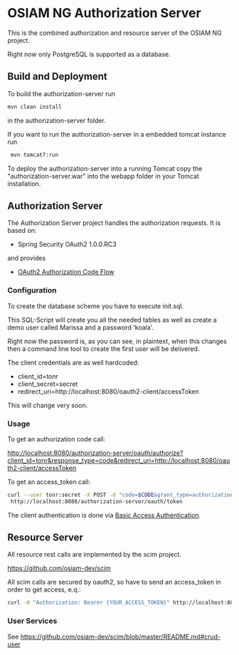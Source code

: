 # OSIAM NG Authorization Server

This is the combined authorization and resource server of the OSIAM NG project.

Right now only PostgreSQL is supported as a database.

## Build and Deployment

To build the authorization-server run
```sh
mvn clean install
```

in the authorization-server folder.

If you want to run the authorization-server in a embedded tomcat instance run
```sh
 mvn tomcat7:run
```

To deploy the authorization-server into a running Tomcat copy the "authorization-server.war" into the webapp folder in your Tomcat installation.


## Authorization Server

The Authorization Server project handles the authorization requests. It is based on:

* Spring Security OAuth2 1.0.0.RC3

and provides

* [OAuth2 Authorization Code Flow](http://tools.ietf.org/html/rfc6749#section-4.1)


### Configuration

To create the database scheme you have to execute init.sql. 

This SQL-Script will create you all the needed tables as well as create a demo user called Marissa and a password 'koala'.

Right now the password is, as you can see, in plaintext, when this changes then a command line tool 
to create the first user will be delivered.


The client credentials are as well hardcoded:
 * client_id=tonr
 * client_secret=secret
 * redirect_uri=http://localhost:8080/oauth2-client/accessToken

This will change very soon.


### Usage

To get an authorization code call:

<http://localhost:8080/authorization-server/oauth/authorize?client_id=tonr&response_type=code&redirect_uri=http://localhost:8080/oauth2-client/accessToken>

To get an access_token call:

```sh
curl --user tonr:secret -X POST -d "code=$CODE&grant_type=authorization_code&redirect_uri=http://localhost:8080/oauth2-client/accessToken" \
 http://localhost:8080/authorization-server/oauth/token
```

The client authentication is done via [Basic Access Authentication](http://tools.ietf.org/html/rfc2617).


## Resource Server

All resource rest calls are implemented by the scim project.

https://github.com/osiam-dev/scim

All scim calls are secured by oauth2, so have to send an access_token in order to get access, e.q.:

```sh
curl -H "Authorization: Bearer {YOUR_ACCESS_TOKEN}" http://localhost:8080/authorization-server/User/{id}
```

### User Services

See https://github.com/osiam-dev/scim/blob/master/README.md#crud-user


